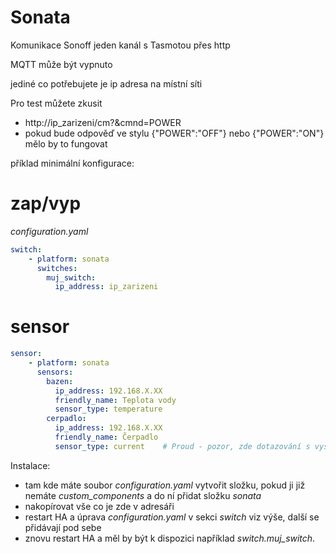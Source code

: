 # Sonata

Komunikace Sonoff jeden kanál s Tasmotou přes http

MQTT může být vypnuto

jediné co potřebujete je ip adresa na místní síti

Pro test můžete zkusit
- http://ip_zarizeni/cm?&cmnd=POWER
- pokud bude odpověď ve stylu {"POWER":"OFF"} nebo {"POWER":"ON"} mělo by to fungovat


příklad minimální konfigurace:
# zap/vyp
*configuration.yaml*
```yaml
switch:
    - platform: sonata
      switches:
        muj_switch:
          ip_address: ip_zarizeni
```
# sensor
```yaml
sensor:
    - platform: sonata     
      sensors:
        bazen:      
          ip_address: 192.168.X.XX
          friendly_name: Teplota vody
          sensor_type: temperature    
        cerpadlo:      
          ip_address: 192.168.X.XX
          friendly_name: Čerpadlo      
          sensor_type: current    # Proud - pozor, zde dotazování s vysokou frekvencí
```                                  
      
Instalace:
- tam kde máte soubor *configuration.yaml* vytvořit složku, pokud ji již nemáte *custom_components* a do ní přidat složku *sonata*
- nakopírovat vše co je zde v adresáři 
- restart HA a úprava *configuration.yaml* v sekci *switch* viz výše, další se přidávají pod sebe
- znovu restart HA a měl by být k dispozici například *switch.muj_switch*.
